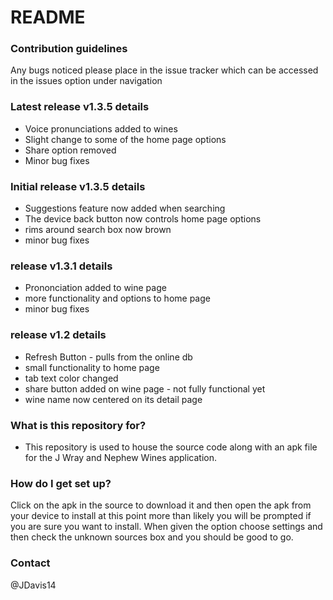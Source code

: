 # README #

### Contribution guidelines ###

Any bugs noticed please place in the issue tracker which can be accessed in the issues option under navigation

### Latest release v1.3.5 details ###

* Voice pronunciations added to wines
* Slight change to some of the home page options
* Share option removed
* Minor bug fixes 

### Initial release v1.3.5 details ###

* Suggestions feature now added when searching 
* The device back button now controls home page options
* rims around search box now brown 
* minor bug fixes 

### release v1.3.1 details ###

* Prononciation added to wine page
* more functionality and options to home page
* minor bug fixes

### release v1.2 details ###

* Refresh Button - pulls from the online db
* small functionality to home page
* tab text color changed
* share button added on wine page - not fully functional yet
* wine name now centered on its detail page


### What is this repository for? ###

* This repository is used to house the source code along with an apk file for the J Wray and Nephew Wines application.

### How do I get set up? ###

Click on the apk in the source to download it and then open the apk from your device to install at this point more than likely you will be prompted if you are sure you want to install. 
When given the option choose settings and then check the unknown sources box and you should be good to go.

### Contact ###

@JDavis14